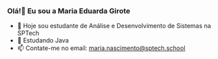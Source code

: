 ### Olá!👋 Eu sou a Maria Eduarda Girote

- 🔭 Hoje sou estudante de Análise e Desenvolvimento de Sistemas na SPTech
- 🌱 Estudando Java
- 📫 Contate-me no email: maria.nascimento@sptech.school
